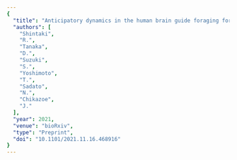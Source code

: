 ```yaml
---
{
  "title": "Anticipatory dynamics in the human brain guide foraging for primary rewards",
  "authors": [
    "Shintaki",
    "R.",
    "Tanaka",
    "D.",
    "Suzuki",
    "S.",
    "Yoshimoto",
    "T.",
    "Sadato",
    "N.",
    "Chikazoe",
    "J."
  ],
  "year": 2021,
  "venue": "bioRxiv",
  "type": "Preprint",
  "doi": "10.1101/2021.11.16.468916"
}
---
```

